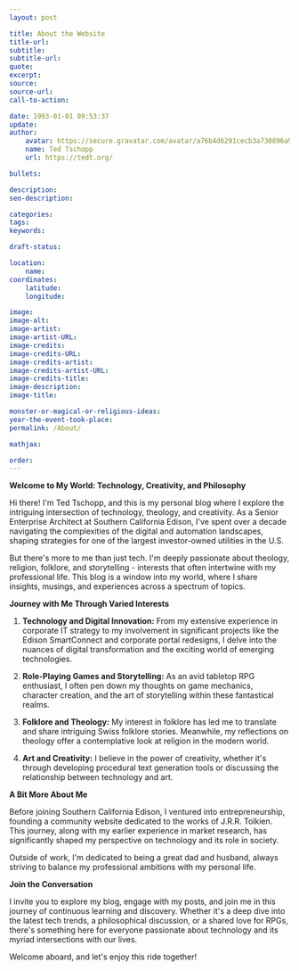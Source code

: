 ```yaml
---
layout: post

title: About the Website
title-url:
subtitle:
subtitle-url:
quote:
excerpt:
source:
source-url:
call-to-action:

date: 1993-01-01 09:53:37
update:
author:
    avatar: https://secure.gravatar.com/avatar/a76b4d6291cecb3a738896a971bfb903?s=512&d=mp&r=g
    name: Ted Tschopp
    url: https://tedt.org/

bullets:

description:
seo-description:

categories:
tags:
keywords:

draft-status:

location:
    name:
coordinates:
    latitude:
    longitude:

image:
image-alt:
image-artist:
image-artist-URL:
image-credits:
image-credits-URL:
image-credits-artist:
image-credits-artist-URL:
image-credits-title:
image-description:
image-title:

monster-or-magical-or-religious-ideas:
year-the-event-took-place:
permalink: /About/

mathjax:

order:
---
```


**Welcome to My World: Technology, Creativity, and Philosophy**

Hi there! I'm Ted Tschopp, and this is my personal blog where I explore the intriguing intersection of technology, theology, and creativity. As a Senior Enterprise Architect at Southern California Edison, I've spent over a decade navigating the complexities of the digital and automation landscapes, shaping strategies for one of the largest investor-owned utilities in the U.S.

But there's more to me than just tech. I'm deeply passionate about theology, religion, folklore, and storytelling - interests that often intertwine with my professional life. This blog is a window into my world, where I share insights, musings, and experiences across a spectrum of topics.

**Journey with Me Through Varied Interests**

1. **Technology and Digital Innovation:** From my extensive experience in corporate IT strategy to my involvement in significant projects like the Edison SmartConnect and corporate portal redesigns, I delve into the nuances of digital transformation and the exciting world of emerging technologies.

2. **Role-Playing Games and Storytelling:** As an avid tabletop RPG enthusiast, I often pen down my thoughts on game mechanics, character creation, and the art of storytelling within these fantastical realms.

3. **Folklore and Theology:** My interest in folklore has led me to translate and share intriguing Swiss folklore stories. Meanwhile, my reflections on theology offer a contemplative look at religion in the modern world.

4. **Art and Creativity:** I believe in the power of creativity, whether it's through developing procedural text generation tools or discussing the relationship between technology and art.

**A Bit More About Me**

Before joining Southern California Edison, I ventured into entrepreneurship, founding a community website dedicated to the works of J.R.R. Tolkien. This journey, along with my earlier experience in market research, has significantly shaped my perspective on technology and its role in society.

Outside of work, I'm dedicated to being a great dad and husband, always striving to balance my professional ambitions with my personal life.

**Join the Conversation**

I invite you to explore my blog, engage with my posts, and join me in this journey of continuous learning and discovery. Whether it's a deep dive into the latest tech trends, a philosophical discussion, or a shared love for RPGs, there's something here for everyone passionate about technology and its myriad intersections with our lives.

Welcome aboard, and let's enjoy this ride together!

